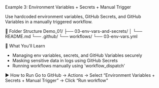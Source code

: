 Example 3: Environment Variables + Secrets + Manual Trigger

Use hardcoded environment variables, GitHub Secrets, and GitHub Variables in a manually triggered workflow.

📂 Folder Structure
Demo_01/
├── 03-env-vars-and-secrets/
│   └── README.md
└── .github/
    └── workflows/
        └── 03-env-vars.yml

🎯 What You'll Learn
- Managing env variables, secrets, and GitHub Variables securely
- Masking sensitive data in logs using GitHub Secrets
- Running workflows manually using 'workflow_dispatch'

▶️ How to Run
Go to GitHub → Actions → Select “Environment Variables + Secrets + Manual Trigger” → Click “Run workflow"
